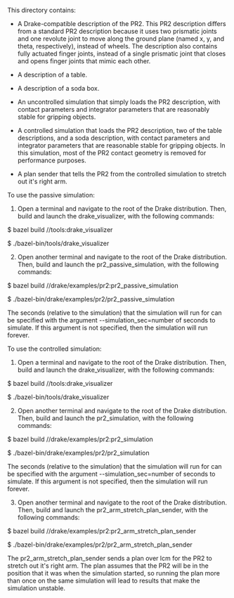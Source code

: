 This directory contains:

- A Drake-compatible description of the PR2. This PR2 description differs from 
a standard PR2 description because it uses two prismatic joints and one 
revolute joint to move along the ground plane (named x, y, and theta, 
respectively), instead of wheels. The description also contains fully actuated 
finger joints, instead of a single prismatic joint that closes and opens finger 
joints that mimic each other.

- A description of a table.

- A description of a soda box.

- An uncontrolled simulation that simply loads the PR2 description, with 
contact parameters and integrator parameters that are reasonably stable 
for gripping objects.

- A controlled simulation that loads the PR2 description, two of the table
descriptions, and a soda description, with contact parameters and 
integrator parameters that are reasonable stable for gripping objects. In 
this simulation, most of the PR2 contact geometry is removed for performance
purposes.

- A plan sender that tells the PR2 from the controlled simulation to stretch 
out it's right arm.


To use the passive simulation:

1. Open a terminal and navigate to the root of the Drake distribution. Then,
build and launch the drake_visualizer, with the following commands: 

$ bazel build //tools:drake_visualizer 

$ ./bazel-bin/tools/drake_visualizer

2. Open another terminal and navigate to the root of the Drake distribution.
Then, build and launch the pr2_passive_simulation, with the following commands:

$ bazel build //drake/examples/pr2:pr2_passive_simulation

$ ./bazel-bin/drake/examples/pr2/pr2_passive_simulation 

The seconds (relative to the simulation) that the simulation will run for can 
be specified with the argument --simulation_sec=number of seconds to simulate. 
If this argument is not specified, then the simulation will run forever.


To use the controlled simulation:

1. Open a terminal and navigate to the root of the Drake distribution. Then,
build and launch the drake_visualizer, with the following commands: 

$ bazel build //tools:drake_visualizer 

$ ./bazel-bin/tools/drake_visualizer

2. Open another terminal and navigate to the root of the Drake distribution.
Then, build and launch the pr2_simulation, with the following commands:

$ bazel build //drake/examples/pr2:pr2_simulation 

$ ./bazel-bin/drake/examples/pr2/pr2_simulation 

The seconds (relative to the simulation) that the simulation will run for can 
be specified with the argument --simulation_sec=number of seconds to simulate. 
If this argument is not specified, then the simulation will run forever.

3. Open another terminal and navigate to the root of the Drake distribution.
Then, build and launch the pr2_arm_stretch_plan_sender, with the following 
commands:

$ bazel build //drake/examples/pr2:pr2_arm_stretch_plan_sender 

$ ./bazel-bin/drake/examples/pr2/pr2_arm_stretch_plan_sender

The pr2_arm_stretch_plan_sender sends a plan over lcm for the PR2 to stretch 
out it's right arm. The plan assumes that the PR2 will be in the position that
it was when the simulation started, so running the plan more than once on the 
same simulation will lead to results that make the simulation unstable.
